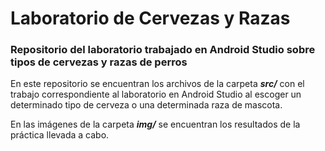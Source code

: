 # Laboratorio de Cervezas y Razas

### Repositorio del laboratorio trabajado en Android Studio sobre tipos de cervezas y razas de perros

En este repositorio se encuentran los archivos de la carpeta **_src/_** con el trabajo correspondiente al laboratorio en Android Studio al escoger un determinado tipo de cerveza o una determinada raza de mascota.

En las imágenes de la carpeta **_img/_** se encuentran los resultados de la práctica llevada a cabo.

